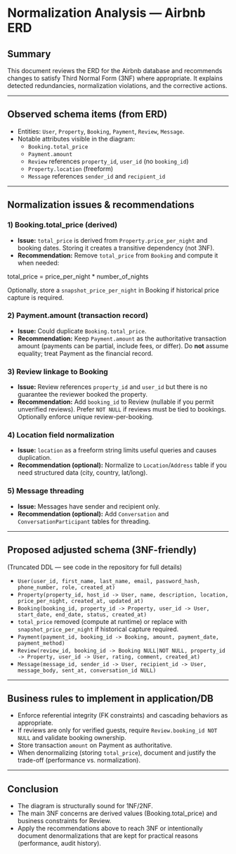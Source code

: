 # Normalization Analysis — Airbnb ERD

## Summary
This document reviews the ERD for the Airbnb database and recommends changes to satisfy Third Normal Form (3NF) where appropriate. It explains detected redundancies, normalization violations, and the corrective actions.

---

## Observed schema items (from ERD)
- Entities: `User`, `Property`, `Booking`, `Payment`, `Review`, `Message`.
- Notable attributes visible in the diagram:
  - `Booking.total_price`
  - `Payment.amount`
  - `Review` references `property_id`, `user_id` (no `booking_id`)
  - `Property.location` (freeform)
  - `Message` references `sender_id` and `recipient_id`

---

## Normalization issues & recommendations

### 1) Booking.total_price (derived)
- **Issue:** `total_price` is derived from `Property.price_per_night` and booking dates. Storing it creates a transitive dependency (not 3NF).
- **Recommendation:** Remove `total_price` from `Booking` and compute it when needed:

total_price = price_per_night * number_of_nights

Optionally, store a `snapshot_price_per_night` in Booking if historical price capture is required.

### 2) Payment.amount (transaction record)
- **Issue:** Could duplicate `Booking.total_price`.
- **Recommendation:** Keep `Payment.amount` as the authoritative transaction amount (payments can be partial, include fees, or differ). Do **not** assume equality; treat Payment as the financial record.

### 3) Review linkage to Booking
- **Issue:** Review references `property_id` and `user_id` but there is no guarantee the reviewer booked the property.
- **Recommendation:** Add `booking_id` to Review (nullable if you permit unverified reviews). Prefer `NOT NULL` if reviews must be tied to bookings. Optionally enforce unique review-per-booking.

### 4) Location field normalization
- **Issue:** `location` as a freeform string limits useful queries and causes duplication.
- **Recommendation (optional):** Normalize to `Location`/`Address` table if you need structured data (city, country, lat/long).

### 5) Message threading
- **Issue:** Messages have sender and recipient only.
- **Recommendation (optional):** Add `Conversation` and `ConversationParticipant` tables for threading.

---

## Proposed adjusted schema (3NF-friendly)
(Truncated DDL — see code in the repository for full details)
- `User(user_id, first_name, last_name, email, password_hash, phone_number, role, created_at)`
- `Property(property_id, host_id -> User, name, description, location, price_per_night, created_at, updated_at)`
- `Booking(booking_id, property_id -> Property, user_id -> User, start_date, end_date, status, created_at)`
- `total_price` removed (compute at runtime) or replace with `snapshot_price_per_night` if historical capture required.
- `Payment(payment_id, booking_id -> Booking, amount, payment_date, payment_method)`
- `Review(review_id, booking_id -> Booking NULL|NOT NULL, property_id -> Property, user_id -> User, rating, comment, created_at)`
- `Message(message_id, sender_id -> User, recipient_id -> User, message_body, sent_at, conversation_id NULL)`

---

## Business rules to implement in application/DB
- Enforce referential integrity (FK constraints) and cascading behaviors as appropriate.
- If reviews are only for verified guests, require `Review.booking_id NOT NULL` and validate booking ownership.
- Store transaction `amount` on Payment as authoritative.
- When denormalizing (storing `total_price`), document and justify the trade-off (performance vs. normalization).

---

## Conclusion
- The diagram is structurally sound for 1NF/2NF.
- The main 3NF concerns are derived values (Booking.total_price) and business constraints for Review.
- Apply the recommendations above to reach 3NF or intentionally document denormalizations that are kept for practical reasons (performance, audit history).
